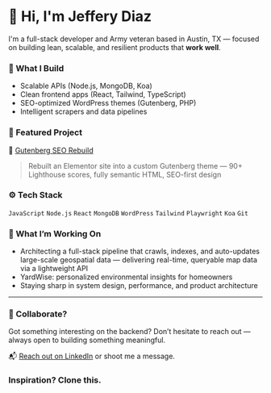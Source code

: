 # 👋 Hi, I'm Jeffery Diaz

I'm a full-stack developer and Army veteran based in Austin, TX — focused on building lean, scalable, and resilient products that **work well**.

### 🔧 What I Build
- Scalable APIs (Node.js, MongoDB, Koa)
- Clean frontend apps (React, Tailwind, TypeScript)
- SEO-optimized WordPress themes (Gutenberg, PHP)
- Intelligent scrapers and data pipelines

### 📌 Featured Project
🚀 [Gutenberg SEO Rebuild](https://github.com/Jeffthedevv/gutenberg-seo-rebuild)  
> Rebuilt an Elementor site into a custom Gutenberg theme — 90+ Lighthouse scores, fully semantic HTML, SEO-first design

### ⚙️ Tech Stack
`JavaScript` `Node.js` `React` `MongoDB` `WordPress` `Tailwind` `Playwright` `Koa` `Git`

### 🧠 What I’m Working On
- Architecting a full-stack pipeline that crawls, indexes, and auto-updates large-scale geospatial data — delivering real-time, queryable map data via a lightweight API
- YardWise: personalized environmental insights for homeowners
- Staying sharp in system design, performance, and product architecture
---

### 🤝 Collaborate?
Got something interesting on the backend?
Don’t hesitate to reach out — always open to building something meaningful.

📬 [Reach out on LinkedIn](https://www.linkedin.com/in/jefferydiaz-webdeveloper/) or shoot me a message.

### Inspiration? Clone this.
